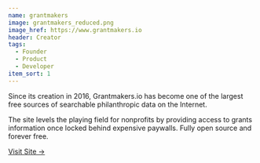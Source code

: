 ```yaml
---
name: grantmakers
image: grantmakers_reduced.png
image_href: https://www.grantmakers.io
header: Creator
tags:
  - Founder
  - Product
  - Developer
item_sort: 1
---
```

Since its creation in 2016, Grantmakers.io has become one of the largest free sources of searchable philanthropic data on the Internet.

The site levels the playing field for nonprofits by providing access to grants information once locked behind expensive paywalls. Fully open source and forever free.
 
[Visit Site →](https://www.grantmakers.io/)
